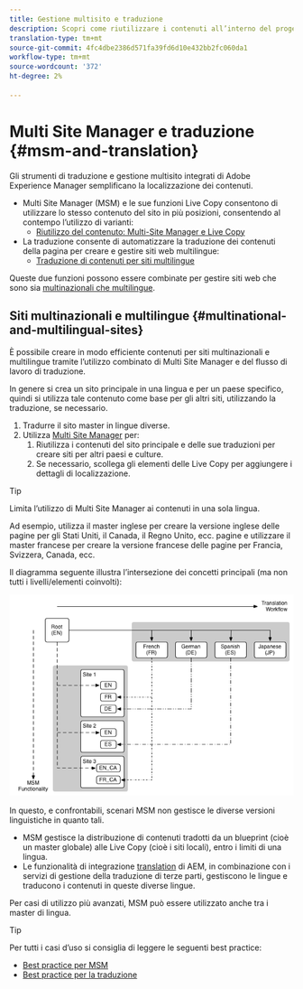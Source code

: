 ```yaml
---
title: Gestione multisito e traduzione
description: Scopri come riutilizzare i contenuti all’interno del progetto e gestire siti web multilingue in AEM.
translation-type: tm+mt
source-git-commit: 4fc4dbe2386d571fa39fd6d10e432bb2fc060da1
workflow-type: tm+mt
source-wordcount: '372'
ht-degree: 2%

---
```



# Multi Site Manager e traduzione {#msm-and-translation}

Gli strumenti di traduzione e gestione multisito integrati di Adobe Experience Manager semplificano la localizzazione dei contenuti.

* Multi Site Manager (MSM) e le sue funzioni Live Copy consentono di utilizzare lo stesso contenuto del sito in più posizioni, consentendo al contempo l’utilizzo di varianti:
   * [Riutilizzo del contenuto: Multi-Site Manager e Live Copy](msm/overview.md)
* La traduzione consente di automatizzare la traduzione dei contenuti della pagina per creare e gestire siti web multilingue:
   * [Traduzione di contenuti per siti multilingue](translation/overview.md)

Queste due funzioni possono essere combinate per gestire siti web che sono sia [multinazionali che multilingue](#multinational-and-multilingual-sites).

## Siti multinazionali e multilingue {#multinational-and-multilingual-sites}

È possibile creare in modo efficiente contenuti per siti multinazionali e multilingue tramite l’utilizzo combinato di Multi Site Manager e del flusso di lavoro di traduzione.

In genere si crea un sito principale in una lingua e per un paese specifico, quindi si utilizza tale contenuto come base per gli altri siti, utilizzando la traduzione, se necessario.

1. [](translation/overview.md) Tradurre il sito master in lingue diverse.
1. Utilizza [Multi Site Manager](msm/overview.md) per:
   1. Riutilizza i contenuti del sito principale e delle sue traduzioni per creare siti per altri paesi e culture.
   1. Se necessario, scollega gli elementi delle Live Copy per aggiungere i dettagli di localizzazione.

>[!TIP]
>
>Limita l’utilizzo di Multi Site Manager ai contenuti in una sola lingua.
>
>Ad esempio, utilizza il master inglese per creare la versione inglese delle pagine per gli Stati Uniti, il Canada, il Regno Unito, ecc. pagine e utilizzare il master francese per creare la versione francese delle pagine per Francia, Svizzera, Canada, ecc.

Il diagramma seguente illustra l’intersezione dei concetti principali (ma non tutti i livelli/elementi coinvolti):

![Panoramica sulla localizzazione](assets/localization-overview.png)

In questo, e confrontabili, scenari MSM non gestisce le diverse versioni linguistiche in quanto tali.

* [](msm/overview.md) MSM gestisce la distribuzione di contenuti tradotti da un blueprint (cioè un master globale) alle Live Copy (cioè i siti locali), entro i limiti di una lingua.
* Le funzionalità di integrazione [translation](translation/overview.md) di AEM, in combinazione con i servizi di gestione della traduzione di terze parti, gestiscono le lingue e traducono i contenuti in queste diverse lingue.

Per casi di utilizzo più avanzati, MSM può essere utilizzato anche tra i master di lingua.

>[!TIP]
>
>Per tutti i casi d’uso si consiglia di leggere le seguenti best practice:
>
>* [Best practice per MSM](msm/best-practices.md)
>* [Best practice per la traduzione](translation/best-practices.md)

